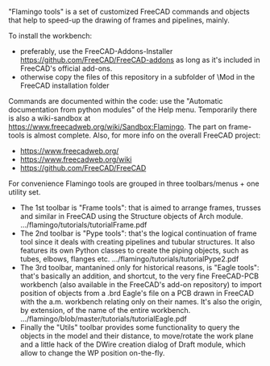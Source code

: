 "Flamingo tools" is a set of customized FreeCAD commands and objects that help to speed-up the drawing of frames and pipelines, mainly.

To install the workbench:
* preferably, use the FreeCAD-Addons-Installer https://github.com/FreeCAD/FreeCAD-addons as long as it's included in FreeCAD's official add-ons.
* otherwise copy the files of this repository in a subfolder of \Mod in the FreeCAD installation folder 

Commands are documented within the code: use the "Automatic documentation from python modules" of the Help menu.
Temporarily there is also a wiki-sandbox at https://www.freecadweb.org/wiki/Sandbox:Flamingo. The part on frame-tools is almost complete.
Also, for more info on the overall FreeCAD project:
* https://www.freecadweb.org/
* https://www.freecadweb.org/wiki
* https://github.com/FreeCAD/FreeCAD

For convenience Flamingo tools are grouped in three toolbars/menus + one utility set.
* The 1st toolbar is "Frame tools": that is aimed to arrange frames, trusses and similar in FreeCAD using the Structure objects of Arch module. 
.../flamingo/tutorials/tutorialFrame.pdf
* The 2nd toolbar is "Pype tools": that's the logical continuation of frame tool since it deals with creating pipelines and tubular structures. It also features its own Python classes to create the piping objects, such as tubes, elbows, flanges etc.
.../flamingo/tutorials/tutorialPype2.pdf
* The 3rd toolbar, mantanined only for historical reasons, is "Eagle tools": that's basically an addition, and shortcut, to the very fine FreeCAD-PCB workbench (also available in the FreeCAD's add-on repository) to import position of objects from a .brd Eagle's file on a PCB drawn in FreeCAD with the a.m. workbench relating only on their names. It's also the origin, by extension, of the name of the entire workbench.
.../flamingo/blob/master/tutorials/tutorialEagle.pdf
* Finally the "Utils" toolbar provides some functionality to query the objects in the model and their distance, to move/rotate the work plane and a little hack of the DWire creation dialog of Draft module, which allow to change the WP position on-the-fly.

